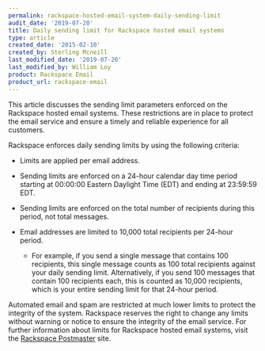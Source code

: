 ```yaml
---
permalink: rackspace-hosted-email-system-daily-sending-limit
audit_date: '2019-07-20'
title: Daily sending limit for Rackspace hosted email systems
type: article
created_date: '2015-02-10'
created_by: Sterling Mcneill
last_modified_date: '2019-07-20'
last_modified_by: William Loy
product: Rackspace Email
product_url: rackspace-email
---
```


This article discusses the sending limit parameters enforced on the
Rackspace hosted email systems. These restrictions are in place to protect the email service
and ensure a timely and reliable experience for all customers.

Rackspace enforces daily sending limits by using the following criteria:

- Limits are applied per email address.
- Sending limits are enforced on a 24-hour calendar day time period starting at 00:00:00 Eastern Daylight Time (EDT) and ending at 23:59:59 EDT.
- Sending limits are enforced on the total number of recipients during this period, not total messages.
- Email addresses are limited to 10,000 total recipients per 24-hour period.

  - For example, if you send a single message that contains 100 recipients, this single message counts as 100 total recipients against your daily sending limit. Alternatively, if you send 100 messages that contain 100 recipients each, this is counted as 10,000 recipients, which is your entire sending limit for that 24-hour period.


Automated email and spam are restricted at much lower limits to protect
the integrity of the system. Rackspace reserves the right to change any
limits without warning or notice to ensure the integrity of the email
service. For further information about limits for Rackspace hosted email systems,
visit the [Rackspace Postmaster](https://postmaster.emailsrvr.com/home) site.

